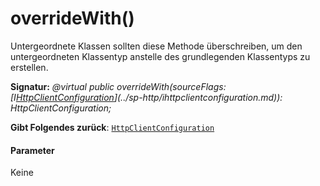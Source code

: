 # <a name="overridewith"></a>overrideWith()




Untergeordnete Klassen sollten diese Methode überschreiben, um den untergeordneten Klassentyp anstelle des grundlegenden Klassentyps zu erstellen.

**Signatur:** _@virtual public overrideWith(sourceFlags: [I[HttpClientConfiguration](../sp-http/httpclientconfiguration.md)](../sp-http/ihttpclientconfiguration.md)): HttpClientConfiguration;_

**Gibt Folgendes zurück**: [`HttpClientConfiguration`](../sp-http/httpclientconfiguration.md)





#### <a name="parameters"></a>Parameter
Keine


